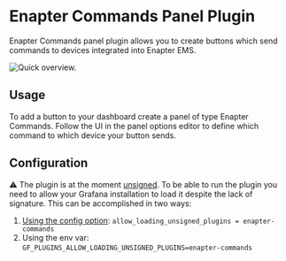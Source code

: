 # Enapter Commands Panel Plugin

Enapter Commands panel plugin allows you to create buttons which send commands
to devices integrated into Enapter EMS.

![Quick overview.](https://static.enapter.com/enapter-commands-plugin/enapter-commands-plugin-basic-example.png)

## Usage

To add a button to your dashboard create a panel of type Enapter Commands.
Follow the UI in the panel options editor to define which command to which
device your button sends.

## Configuration

⚠️ The plugin is at the moment
[unsigned](https://grafana.com/docs/grafana/latest/administration/plugin-management/#plugin-signatures).
To be able to run the plugin you need to allow your Grafana installation to
load it despite the lack of signature. This can be accomplished in two ways:

1. [Using the config option](https://grafana.com/docs/grafana/latest/setup-grafana/configure-grafana/#allow_loading_unsigned_plugins): `allow_loading_unsigned_plugins = enapter-commands`
2. Using the env var: `GF_PLUGINS_ALLOW_LOADING_UNSIGNED_PLUGINS=enapter-commands`
